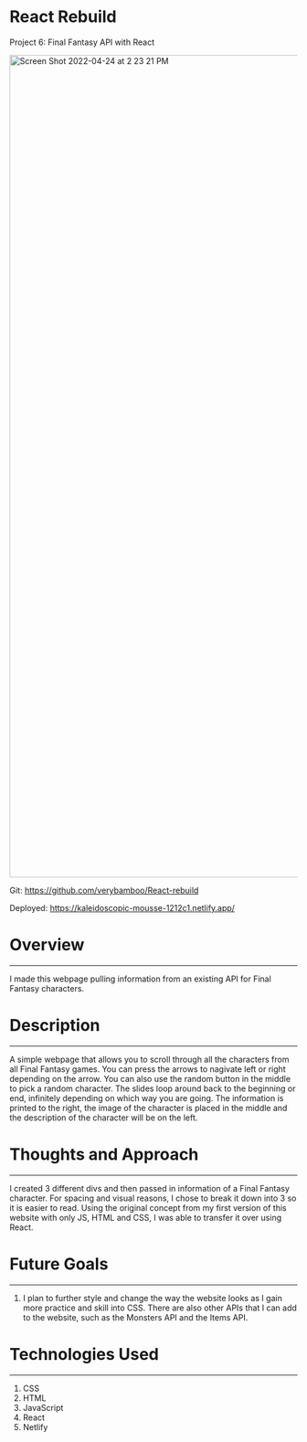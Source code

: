 # React Rebuild

Project 6: Final Fantasy API with React

<img width="1440" alt="Screen Shot 2022-04-24 at 2 23 21 PM" src="https://user-images.githubusercontent.com/57966235/164990870-079361f3-a2fd-4ea6-88aa-2df8e249071c.png">

Git: https://github.com/verybamboo/React-rebuild

Deployed: https://kaleidoscopic-mousse-1212c1.netlify.app/

# Overview

---

I made this webpage pulling information from an existing API for Final Fantasy characters.

# Description

---

A simple webpage that allows you to scroll through all the characters from all Final Fantasy games. You can press the arrows to nagivate left or right depending on the arrow. You can also use the random button in the middle to pick a random character. The slides loop around back to the beginning or end, infinitely depending on which way you are going. The information is printed to the right, the image of the character is placed in the middle and the description of the character will be on the left.

# Thoughts and Approach

---

I created 3 different divs and then passed in information of a Final Fantasy character. For spacing and visual reasons, I chose to break it down into 3 so it is easier to read. Using the original concept from my first version of this website with only JS, HTML and CSS, I was able to transfer it over using React.

# Future Goals

---

1. I plan to further style and change the way the website looks as I gain more practice and skill into CSS. There are also other APIs that I can add to the website, such as the Monsters API and the Items API.

# Technologies Used

---

1. CSS
2. HTML
3. JavaScript
4. React
5. Netlify
